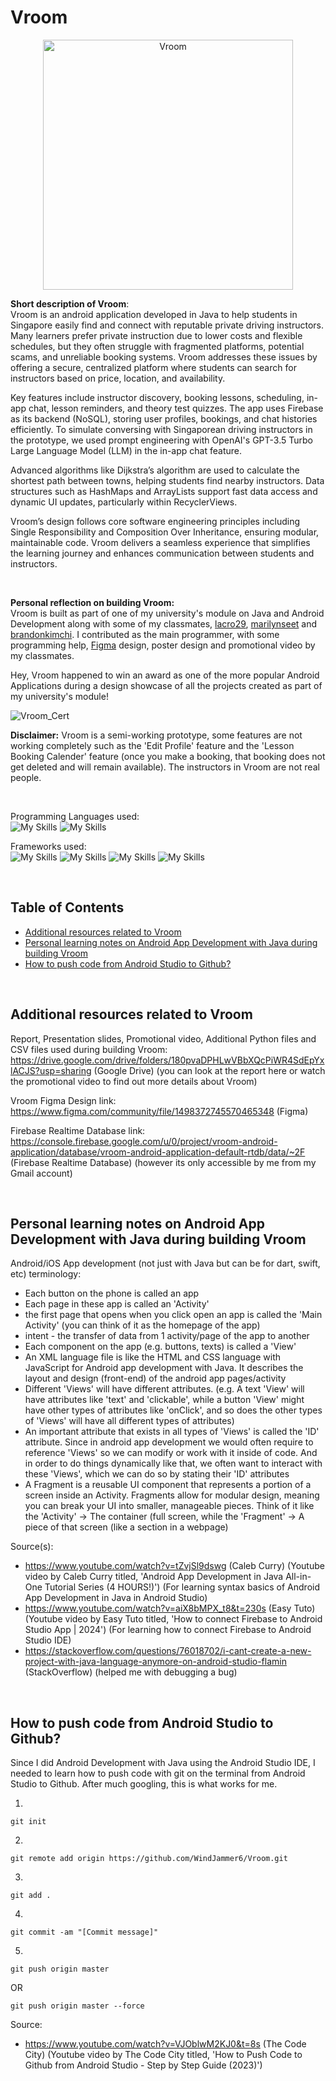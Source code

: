 # Vroom
<p align="center">
  <img src="https://github.com/user-attachments/assets/2ce1a2dd-d333-459f-8ddb-468f367d9c94" alt="Vroom" width="400"/>
</p>

**Short description of Vroom**:  
Vroom is an android application developed in Java to help students in Singapore easily find and connect with reputable private driving instructors. Many learners prefer private instruction due to lower costs and flexible schedules, but they often struggle with fragmented platforms, potential scams, and unreliable booking systems. Vroom addresses these issues by offering a secure, centralized platform where students can search for instructors based on price, location, and availability.

Key features include instructor discovery, booking lessons, scheduling, in-app chat, lesson reminders, and theory test quizzes. The app uses Firebase as its backend (NoSQL), storing user profiles, bookings, and chat histories efficiently. To simulate conversing with Singaporean driving instructors in the prototype, we used prompt engineering with OpenAI's GPT-3.5 Turbo Large Language Model (LLM) in the in-app chat feature. 

Advanced algorithms like Dijkstra’s algorithm are used to calculate the shortest path between towns, helping students find nearby instructors. Data structures such as HashMaps and ArrayLists support fast data access and dynamic UI updates, particularly within RecyclerViews. 

Vroom’s design follows core software engineering principles including Single Responsibility and Composition Over Inheritance, ensuring modular, maintainable code. Vroom delivers a seamless experience that simplifies the learning journey and enhances communication between students and instructors.

<br>

**Personal reflection on building Vroom:**  
Vroom is built as part of one of my university's module on Java and Android Development along with some of my classmates, [lacro29](https://github.com/lacro29), [marilynseet](https://github.com/marilynseet) and [brandonkimchi](https://github.com/brandonkimchi). I contributed as the main programmer, with some programming help, [Figma](www.figma.com) design, poster design and promotional video by my classmates. 

Hey, Vroom happened to win an award as one of the more popular Android Applications during a design showcase of all the projects created as part of my university's module!
  
![Vroom_Cert](https://github.com/user-attachments/assets/93bdecec-785c-4196-bc48-ae20a3492fc9)


**Disclaimer:**
Vroom is a semi-working prototype, some features are not working completely such as the 'Edit Profile' feature and the 'Lesson Booking Calender' feature (once you make a booking, that booking does not get deleted and will remain available). The instructors in Vroom are not real people.

<br>

Programming Languages used:  
![My Skills](https://go-skill-icons.vercel.app/api/icons?i=java) ![My Skills](https://go-skill-icons.vercel.app/api/icons?i=python)

Frameworks used:  
![My Skills](https://go-skill-icons.vercel.app/api/icons?i=firebase) ![My Skills](https://go-skill-icons.vercel.app/api/icons?i=chatgpt) ![My Skills](https://go-skill-icons.vercel.app/api/icons?i=figma) ![My Skills](https://go-skill-icons.vercel.app/api/icons?i=canva)

<br>

## Table of Contents
+ [Additional resources related to Vroom](#additionalresources)
+ [Personal learning notes on Android App Development with Java during building Vroom](#personallearningnotes)
+ [How to push code from Android Studio to Github?](#pushcodefromandroidstudiotogithub)

<br>

## Additional resources related to Vroom

Report, Presentation slides, Promotional video, Additional Python files and CSV files used during building Vroom: https://drive.google.com/drive/folders/180pvaDPHLwVBbXQcPiWR4SdEpYxlACJS?usp=sharing (Google Drive) (you can look at the report here or watch the promotional video to find out more details about Vroom)

Vroom Figma Design link: https://www.figma.com/community/file/1498372745570465348 (Figma)

Firebase Realtime Database link: https://console.firebase.google.com/u/0/project/vroom-android-application/database/vroom-android-application-default-rtdb/data/~2F (Firebase Realtime Database) (however its only accessible by me from my Gmail account)

<br>

## Personal learning notes on Android App Development with Java during building Vroom <a name = "personallearningnotes"></a>
Android/iOS App development (not just with Java but can be for dart, swift, etc) terminology:
- Each button on the phone is called an app
- Each page in these app is called an 'Activity'
- the first page that opens when you click open an app is called the 'Main Activity' (you can think of it as the homepage of the app)
- intent - the transfer of data from 1 activity/page of the app to another
- Each component on the app (e.g. buttons, texts) is called a 'View'
- An XML language file is like the HTML and CSS language with JavaScript for Android app development with Java. It describes the layout and design (front-end) of the android app pages/activity
- Different 'Views' will have different attributes. (e.g. A text 'View' will have attributes like 'text' and 'clickable', while a button 'View' might have other types of attributes like 'onClick', and so does the other types of 'Views' will have all different types of attributes)
- An important attribute that exists in all types of 'Views' is called the 'ID' attribute. Since in android app development we would often require to reference 'Views' so we can modify or work with it inside of code. And in order to do things dynamically like that, we often want to interact with these 'Views', which we can do so by stating their 'ID' attributes
- A Fragment is a reusable UI component that represents a portion of a screen inside an Activity. Fragments allow for modular design, meaning you can break your UI into smaller, manageable pieces. Think of it like the 'Activity' → The container (full screen, while the 'Fragment' → A piece of that screen (like a section in a webpage)

Source(s):
- https://www.youtube.com/watch?v=tZvjSl9dswg (Caleb Curry) (Youtube video by Caleb Curry titled, 'Android App Development in Java All-in-One Tutorial Series (4 HOURS!)') (For learning syntax basics of Android App Development in Java in Android Studio)
- https://www.youtube.com/watch?v=aiX8bMPX_t8&t=230s (Easy Tuto) (Youtube video by Easy Tuto titled, 'How to connect Firebase to Android Studio App | 2024') (For learning how to connect Firebase to Android Studio IDE)
- https://stackoverflow.com/questions/76018702/i-cant-create-a-new-project-with-java-language-anymore-on-android-studio-flamin (StackOverflow) (helped me with debugging a bug)

<br>

## How to push code from Android Studio to Github? <a name = "pushcodefromandroidstudiotogithub"></a>
Since I did Android Development with Java using the Android Studio IDE, I needed to learn how to push code with git on the terminal from Android Studio to Github. After much googling, this is what works for me.

1.
```text
git init
```

2.
```text
git remote add origin https://github.com/WindJammer6/Vroom.git
```

3.
```text
git add .
```

4.
```text
git commit -am "[Commit message]"
```

5.
```text
git push origin master
```

OR

```text
git push origin master --force
```

Source:
- https://www.youtube.com/watch?v=VJOblwM2KJ0&t=8s (The Code City) (Youtube video by The Code City titled, 'How to Push Code to Github from Android Studio - Step by Step Guide (2023)')
